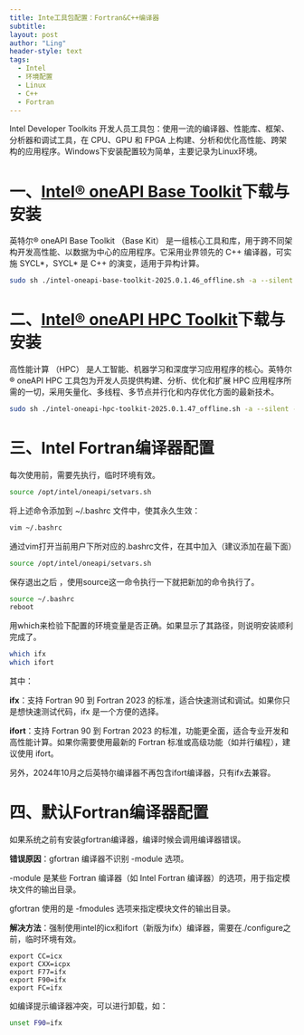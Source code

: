 ```yaml
---
title: Inte工具包配置：Fortran&C++编译器
subtitle: 
layout: post
author: "Ling"
header-style: text
tags:
  - Intel
  - 环境配置
  - Linux
  - C++
  - Fortran
---
```


Intel Developer Toolkits  开发人员工具包：使用一流的编译器、性能库、框架、分析器和调试工具，在 CPU、GPU 和 FPGA 上构建、分析和优化高性能、跨架构的应用程序。Windows下安装配置较为简单，主要记录为Linux环境。

# 一、[Intel® oneAPI Base Toolkit](https://www.intel.com/content/www/us/en/developer/tools/oneapi/base-toolkit.html)下载与安装

英特尔® oneAPI Base Toolkit （Base Kit） 是一组核心工具和库，用于跨不同架构开发高性能、以数据为中心的应用程序。它采用业界领先的 C++ 编译器，可实施 SYCL*，SYCL* 是 C++ 的演变，适用于异构计算。

```bash
sudo sh ./intel-oneapi-base-toolkit-2025.0.1.46_offline.sh -a --silent --cli --eula accept
```

# 二、[Intel® oneAPI HPC Toolkit](https://www.intel.com/content/www/us/en/developer/tools/oneapi/hpc-toolkit.html)下载与安装

高性能计算 （HPC） 是人工智能、机器学习和深度学习应用程序的核心。英特尔® oneAPI HPC 工具包为开发人员提供构建、分析、优化和扩展 HPC 应用程序所需的一切，采用矢量化、多线程、多节点并行化和内存优化方面的最新技术。

```bash
sudo sh ./intel-oneapi-hpc-toolkit-2025.0.1.47_offline.sh -a --silent --cli --eula accept
```

# 三、Intel Fortran编译器配置

每次使用前，需要先执行，临时环境有效。

```bash
source /opt/intel/oneapi/setvars.sh
```

将上述命令添加到 ~/.bashrc 文件中，使其永久生效：

```bash
vim ~/.bashrc
```

通过vim打开当前用户下所对应的.bashrc文件，在其中加入（建议添加在最下面）

```bash
source /opt/intel/oneapi/setvars.sh
```

保存退出之后 ，使用source这一命令执行一下就把新加的命令执行了。

```bash
source ~/.bashrc 
reboot
```

用which来检验下配置的环境变量是否正确。如果显示了其路径，则说明安装顺利完成了。

```bash
which ifx
which ifort
```

其中：

**ifx**：支持 Fortran 90 到 Fortran 2023 的标准，适合快速测试和调试。如果你只是想快速测试代码，ifx 是一个方便的选择。

**ifort**：支持 Fortran 90 到 Fortran 2023 的标准，功能更全面，适合专业开发和高性能计算。如果你需要使用最新的 Fortran 标准或高级功能（如并行编程），建议使用 ifort。

另外，2024年10月之后英特尔编译器不再包含ifort编译器，只有ifx去兼容。

# 四、默认Fortran编译器配置

如果系统之前有安装gfortran编译器，编译时候会调用编译器错误。

**错误原因**：gfortran 编译器不识别 -module 选项。

-module 是某些 Fortran 编译器（如 Intel Fortran 编译器）的选项，用于指定模块文件的输出目录。

gfortran 使用的是 -fmodules 选项来指定模块文件的输出目录。

**解决方法**：强制使用intel的icx和ifort（新版为ifx）编译器，需要在./configure之前，临时环境有效。

```
export CC=icx
export CXX=icpx
export F77=ifx
export F90=ifx
export FC=ifx
```

如编译提示编译器冲突，可以进行卸载，如：

```bash
unset F90=ifx
```
